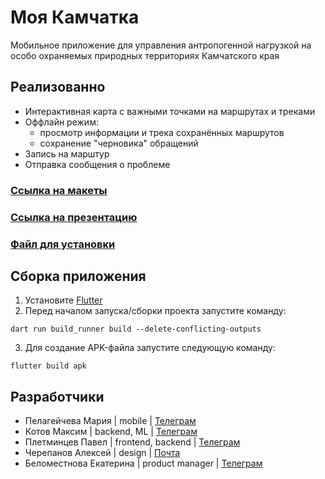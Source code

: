 # Моя Камчатка

Мобильное приложение для управления антропогенной нагрузкой на особо охраняемых природных территориях Камчатского края

## Pеализованно
- Интерактивная карта с важными точками на маршрутах и треками
- Оффлайн режим:
    * просмотр информации и трека сохранённых маршрутов
    * сохранение "черновика" обращений
- Запись на марштур
- Отправка сообщения о проблеме

### [Ссылка на макеты](https://www.figma.com/design/SsEjtjUZqTO20gIk3BJ4Hj/HaHaTon?node-id=0-1&t=ck9KUY1JK977kxls-0)
### [Ссылка на презентацию](https://drive.google.com/file/d/1KclJuWJ21K83E1UzRucDkfwb7PhBFWYJ/view?usp=sharing)
### [Файл для установки](https://github.com/dobro-hack/mobile/releases/tag/v1)

## Сборка приложения

1. Установите [Flutter](https://docs.flutter.dev/get-started/install)
2. Перед началом запуска/сборки проекта запустите команду:
```
dart run build_runner build --delete-conflicting-outputs
```
3. Для создание APK-файла запустите следующую команду:
```
flutter build apk 
```

## Разработчики
- Пелагейчева Мария | mobile | [Телеграм](https://t.me/MariyaViktorovna)
- Котов Максим | backend, ML | [Телеграм](https://t.me/kotovmak)
- Плетминцев Павел | frontend, backend | [Телеграм](https://t.me/jerico74)
- Черепанов Алексей | design | [Почта](mrbubalehru@gmail.com)
- Беломестнова Екатерина | product manager | [Телеграм](https://t.me/kbelomestnova)